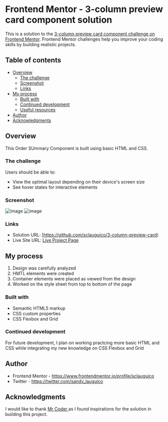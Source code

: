# Frontend Mentor - 3-column preview card component solution

This is a solution to the [3-column preview card component challenge on Frontend Mentor](https://www.frontendmentor.io/challenges/3column-preview-card-component-pH92eAR2-). Frontend Mentor challenges help you improve your coding skills by building realistic projects. 


## Table of contents

- [Overview](#overview)
  - [The challenge](#the-challenge)
  - [Screenshot](#screenshot)
  - [Links](#links)
- [My process](#my-process)
  - [Built with](#built-with)
  - [Continued development](#continued-development)
  - [Useful resources](#useful-resources)
- [Author](#author)
- [Acknowledgments](#acknowledgments)

## Overview
<p> This Order SUmmary Component is built using basic HTML and CSS. </p>

### The challenge

Users should be able to:

- View the optimal layout depending on their device's screen size
- See hover states for interactive elements

### Screenshot
![image](https://user-images.githubusercontent.com/67311751/159148207-40b4b0f5-2ae6-4824-87ae-aa9cb602b81a.png)
![image](https://user-images.githubusercontent.com/67311751/159148219-8d106ffc-18da-4b83-8ccf-3bcb95a2fc32.png)

### Links

- Solution URL: [https://github.com/sclauguico/3-column-preview-card)
- Live Site URL: [Live Project Page](https://sclauguico.github.io/3-column-preview-card/)

## My process
1. Design was carefully analyzed
2. HMTL elements were created
3. Container elements were placed as viewed from the design
4. Worked on the style sheet from top to bottom of the page

### Built with

- Semantic HTML5 markup
- CSS custom properties
- CSS Flexbox and Grid 


### Continued development

For future development, I plan on working practcing more basic HTML and CSS while integrating my new knowledge on CSS Flexbox and Grid


## Author

- Frontend Mentor - https://www.frontendmentor.io/profile/sclauguico
- Twitter - https://twitter.com/sandy_lauguico

## Acknowledgments

I would like to thank <a href="https://www.youtube.com/watch?v=5DAvEEKfTEE">Mr Coder </a>as I found inspirations for the solution in building this project.
